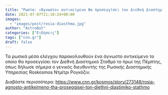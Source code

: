 ```yaml
---
title: "Ρωσία: «Άγνωστο» αντικείμενο θα προσεγγίσει τον Διεθνή Διαστημικό Σταθμό"
date: 2021-07-07T21:10:24+00:00
images:
  - "images/post/rosia-diasthma.jpg"
author: "AstroBot"
categories: ["Ειδήσεις"]
tags: ["cnn.gr"]
draft: false
---
```


Τα ρωσικά μέσα ελέγχου παρακολουθούν ένα άγνωστο αντικείμενο το οποίο θα προσεγγίσει τον Διεθνή Διαστημικό Σταθμό το πρωί της Πέμπτης, όπως δήλωσε σήμερα ο γενικός διευθυντής της Ρωσικής Διαστημικής Υπηρεσίας Roskosmos Ντμίτρι Ρογκόζιν.

Διαβάστε περισσότερα: https://www.cnn.gr/kosmos/story/273148/rosia-agnosto-antikeimeno-tha-proseggisei-ton-diethni-diastimiko-stathmo
